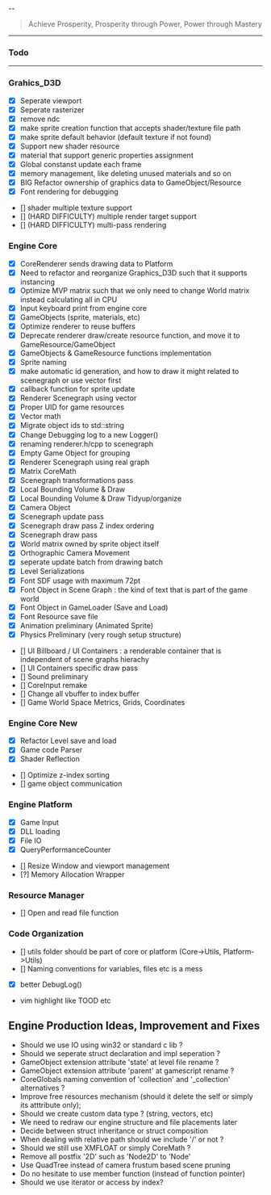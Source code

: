 --
> Achieve Prosperity,
> Prosperity through Power,
> Power through Mastery
---
### Todo
---

### Grahics_D3D
- [x] Seperate viewport 
- [x] Seperate rasterizer
- [x] remove ndc
- [x] make sprite creation function that accepts shader/texture file path
- [x] make sprite default behavior (default texture if not found)
- [x] Support new shader resource
- [x] material that support generic properties assignment
- [x] Global constanst update each frame
- [x] memory management, like deleting unused materials and so on
- [x] BIG Refactor ownership of graphics data to GameObject/Resource
- [x] Font rendering for debugging
- [] shader multiple texture support
- [] (HARD DIFFICULTY) multiple render target support
- [] (HARD DIFFICULTY) multi-pass rendering


### Engine Core
- [x] CoreRenderer sends drawing data to Platform
- [x] Need to refactor and reorganize Graphics_D3D such that it supports instancing
- [x] Optimize MVP matrix such that we only need to change World matrix instead calculating all in CPU
- [x] Input keyboard print from engine core
- [x] GameObjects (sprite, materials, etc)
- [x] Optimize renderer to reuse buffers
- [x] Deprecate renderer draw/create resource function, and move it to GameResource/GameObject
- [x] GameObjects & GameResource functions implementation
- [x] Sprite naming
- [x] make automatic id generation, and how to draw it might related to scenegraph or use vector first
- [x] callback function for sprite update 
- [x] Renderer Scenegraph using vector
- [x] Proper UID for game resources
- [x] Vector math
- [x] Migrate object ids to std::string
- [x] Change Debugging log to a new Logger()
- [x] renaming renderer.h/cpp to scenegraph
- [x] Empty Game Object for grouping
- [x] Renderer Scenegraph using real graph
- [x] Matrix CoreMath 
- [x] Scenegraph transformations pass
- [x] Local Bounding Volume & Draw
- [x] Local Bounding Volume & Draw Tidyup/organize
- [x] Camera Object
- [x] Scenegraph update pass
- [x] Scenegraph draw pass Z index ordering
- [x] Scenegraph draw pass
- [x] World matrix owned by sprite object itself
- [x] Orthographic Camera Movement
- [x] seperate update batch from drawing batch
- [x] Level Serializations
- [x] Font SDF usage with maximum 72pt
- [x] Font Object in Scene Graph : the kind of text that is part of the game world
- [x] Font Object in GameLoader (Save and Load)
- [x] Font Resource save file
- [x] Animation preliminary (Animated Sprite)
- [x] Physics Preliminary (very rough setup structure)
- [] UI Billboard / UI Containers : a renderable container that is independent of scene graphs hierachy
- [] UI Containers specific draw pass
- [] Sound preliminary
- [] CoreInput remake
- [] Change all vbuffer to index buffer 
- [] Game World Space Metrics, Grids, Coordinates


### Engine Core New
- [x] Refactor Level save and load
- [x] Game code Parser 
- [x] Shader Reflection
- [] Optimize z-index sorting
- [] game object communication


### Engine Platform
- [x] Game Input
- [x] DLL loading
- [x] File IO
- [x] QueryPerformanceCounter
- [] Resize Window and viewport management
- [?] Memory Allocation Wrapper


### Resource Manager
- [] Open and read file function


### Code Organization
- [] utils folder should be part of core or platform (Core->Utils, Platform->Utils)
- [] Naming conventions for variables, files etc is a mess
- [x] better DebugLog()
- vim highlight like TOOD etc


## Engine Production Ideas, Improvement and Fixes
- Should we use IO using win32 or standard c lib ?
- Should we seperate struct declaration and impl seperation ?
- GameObject extension attribute 'state' at level file rename ?
- GameObject extension attribute 'parent' at gamescript rename ?
- CoreGlobals naming convention of 'collection' and '_collection' alternatives ?
- Improve free resources mechanism (should it delete the self or simply its atttribute only);
- Should we create custom data type ? (string, vectors, etc)
- We need to redraw our engine structure and file placements later
- Decide between struct inheritance or struct composition
- When dealing with relative path should we include '/' or not ?
- Should we still use XMFLOAT or simply CoreMath ?
- Remove all postfix '2D' such as 'Node2D' to 'Node'
- Use QuadTree instead of camera frustum based scene pruning
- Do no hesitate to use member function (instead of function pointer)
- Should we use iterator or access by index?

